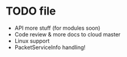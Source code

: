 # TODO file
- API more stuff (for modules soon)
- Code review & more docs to cloud master
- Linux support
- PacketServiceInfo handling!